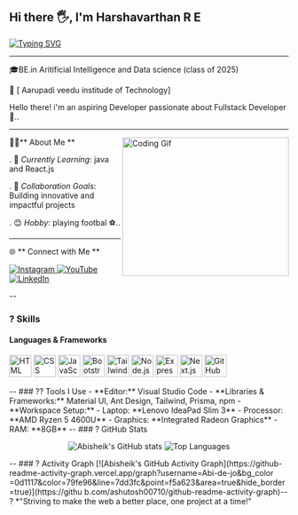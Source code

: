  ## Hi there 🖐️, I'm **Harshavarthan R E**  

 [![Typing SVG](https://readme-typing-svg.demolab.com?font=Fira+Code&weight=500&pause=1000&width=435&lines=Software+Developer;Web+Developer;Fullstack+Developer;Sql+Developer)](https://git.io/typing-svg)
 
  ---

🎓BE.in Aritificial Intelligence and Data science (class of 2025)

📍 [ Aarupadi veedu institude of Technology]

Hello there! i'm an aspiring Developer
passionate about Fullstack Developer 🚀..

---

<img align="right"
src="https://i.pinimg.com/originals/47/f0/34/47f0342cec72b800463bf003eac1257e.gif"
alt="Coding Gif" width="300" height="250" /> 



 👨‍💻** About Me **
 
. 🌱 *Currently Learning*: java and React.js 

. 👥 *Collaboration Goals*: Building innovative and impactful projects 

. 😊 *Hobby*: playing footbal ⚽..


---
🌐 ** Connect with Me  **
<p align="left">
  <a href="https://instagram.com/codebyabi" target="_blank">
    <img
 src="https://img.shields.io/badge/Instagram-E4405F?style=for-the-badge&logo=instagram&lo
 goColor=white" alt="Instagram" />
  </a>
  <a href="https://www.youtube.com/@codebyabi" target="_blank">
    <img
 src="https://img.shields.io/badge/YouTube-FF0000?style=for-the-badge&logo=youtube&logoCo
 lor=white" alt="YouTube" />
  </a>
  <a href="https://www.linkedin.com/in/abisheik-r-ba932b274/" target="_blank">
    <img
 src="https://img.shields.io/badge/LinkedIn-blue?style=for-the-badge&logo=linkedin&logoCo
 lor=white" alt="LinkedIn" />
  </a>
 </p>--

### ? Skills  
#### **Languages & Frameworks**  
<p align="left">
  <img height="40" src="https://img.icons8.com/color/48/000000/html-5.png" alt="HTML"
 title="HTML" />
  <img height="40" src="https://img.icons8.com/color/48/000000/css3.png" alt="CSS"
 title="CSS" />
  <img height="40" src="https://img.icons8.com/color/48/000000/javascript.png"
 alt="JavaScript" title="JavaScript" />
  <img height="40" src="https://img.icons8.com/color/48/000000/bootstrap.png"
 alt="Bootstrap" title="Bootstrap" />
  <img height="40" src="https://img.icons8.com/color/48/tailwindcss.png" alt="Tailwind
 CSS" title="Tailwind CSS" />
  <img height="40" src="https://img.icons8.com/color/48/000000/nodejs.png" alt="Node.js"
 title="Node.js" />
  <img height="40" src="https://img.icons8.com/ios/50/express-js.png" alt="Express.js"
 title="Express.js" />
  <img height="40" src="https://img.icons8.com/color/48/nextjs.png" alt="Next.js"
 title="Next.js" />
  <img height="40" src="https://img.icons8.com/color/48/000000/github.png" alt="GitHub"
 title="GitHub" />
 </p>--
### ?? Tools I Use  - **Editor:** Visual Studio Code  - **Libraries & Frameworks:** Material UI, Ant Design, Tailwind, Prisma, npm  - **Workspace Setup:**  
  - Laptop: **Lenovo IdeaPad Slim 3**  
  - Processor: **AMD Ryzen 5 4600U**  
  - Graphics: **Integrated Radeon Graphics**  
  - RAM: **8GB**  --
### ? GitHub Stats  
<p align="center">
  <img
 src="https://github-readme-stats.vercel.app/api?username=Abi-de-jo&show_icons=true&theme
 =radical" alt="Abisheik's GitHub stats" />
  <img
 src="https://github-readme-stats.vercel.app/api/top-langs/?username=Abi-de-jo&layout=com
 pact&theme=radical" alt="Top Languages" />
</p>--
### ? Activity Graph  
[![Abisheik's GitHub Activity
 Graph](https://github-readme-activity-graph.vercel.app/graph?username=Abi-de-jo&bg_color
 =0d1117&color=79fe96&line=7dd3fc&point=f5a623&area=true&hide_border=true)](https://githu
 b.com/ashutosh00710/github-readme-activity-graph)--
? *"Striving to make the web a better place, one project at a time!"



